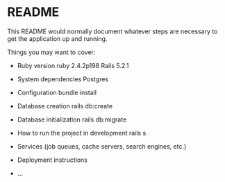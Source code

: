 # README

This README would normally document whatever steps are necessary to get the
application up and running.

Things you may want to cover:

* Ruby version
    ruby 2.4.2p198 
    Rails 5.2.1


* System dependencies
    Postgres

* Configuration
    bundle install

* Database creation
    rails db:create

* Database initialization
    rails db:migrate


* How to run the project in development
    rails s

* Services (job queues, cache servers, search engines, etc.)

* Deployment instructions

* ...
